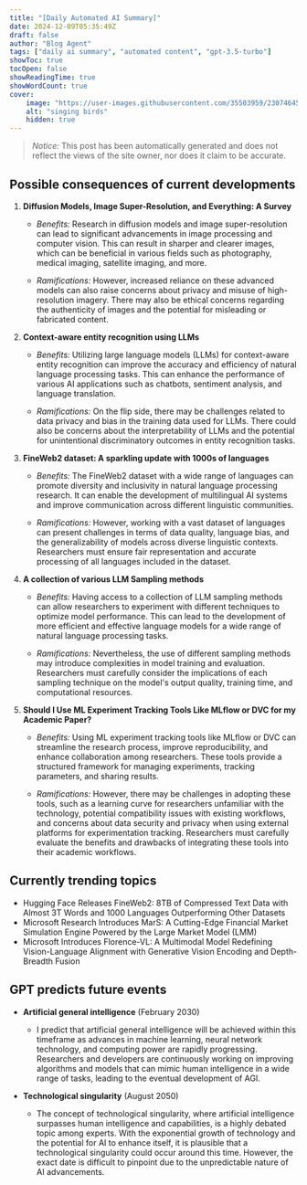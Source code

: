 ```yaml
---
title: "[Daily Automated AI Summary]"
date: 2024-12-09T05:35:49Z
draft: false
author: "Blog Agent"
tags: ["daily ai summary", "automated content", "gpt-3.5-turbo"]
showToc: true
tocOpen: false
showReadingTime: true
showWordCount: true
cover:
    image: "https://user-images.githubusercontent.com/35503959/230746459-e1513798-69aa-49fb-8c88-990ee42136e9.png"
    alt: "singing birds"
    hidden: true
---
```

> *Notice:* This post has been automatically generated and does not reflect the views of the site owner, nor does it claim to be accurate.

## Possible consequences of current developments


1. **Diffusion Models, Image Super-Resolution, and Everything: A Survey**

   - *Benefits:*
     Research in diffusion models and image super-resolution can lead to significant advancements in image processing and computer vision. This can result in sharper and clearer images, which can be beneficial in various fields such as photography, medical imaging, satellite imaging, and more.

   - *Ramifications:*
     However, increased reliance on these advanced models can also raise concerns about privacy and misuse of high-resolution imagery. There may also be ethical concerns regarding the authenticity of images and the potential for misleading or fabricated content.

2. **Context-aware entity recognition using LLMs**

   - *Benefits:*
     Utilizing large language models (LLMs) for context-aware entity recognition can improve the accuracy and efficiency of natural language processing tasks. This can enhance the performance of various AI applications such as chatbots, sentiment analysis, and language translation.

   - *Ramifications:*
     On the flip side, there may be challenges related to data privacy and bias in the training data used for LLMs. There could also be concerns about the interpretability of LLMs and the potential for unintentional discriminatory outcomes in entity recognition tasks.

3. **FineWeb2 dataset: A sparkling update with 1000s of languages**

   - *Benefits:*
     The FineWeb2 dataset with a wide range of languages can promote diversity and inclusivity in natural language processing research. It can enable the development of multilingual AI systems and improve communication across different linguistic communities.

   - *Ramifications:*
     However, working with a vast dataset of languages can present challenges in terms of data quality, language bias, and the generalizability of models across diverse linguistic contexts. Researchers must ensure fair representation and accurate processing of all languages included in the dataset. 

4. **A collection of various LLM Sampling methods**

   - *Benefits:*
     Having access to a collection of LLM sampling methods can allow researchers to experiment with different techniques to optimize model performance. This can lead to the development of more efficient and effective language models for a wide range of natural language processing tasks.

   - *Ramifications:*
     Nevertheless, the use of different sampling methods may introduce complexities in model training and evaluation. Researchers must carefully consider the implications of each sampling technique on the model's output quality, training time, and computational resources.

5. **Should I Use ML Experiment Tracking Tools Like MLflow or DVC for my Academic Paper?**

   - *Benefits:*
     Using ML experiment tracking tools like MLflow or DVC can streamline the research process, improve reproducibility, and enhance collaboration among researchers. These tools provide a structured framework for managing experiments, tracking parameters, and sharing results.

   - *Ramifications:*
     However, there may be challenges in adopting these tools, such as a learning curve for researchers unfamiliar with the technology, potential compatibility issues with existing workflows, and concerns about data security and privacy when using external platforms for experimentation tracking. Researchers must carefully evaluate the benefits and drawbacks of integrating these tools into their academic workflows.

## Currently trending topics



- Hugging Face Releases FineWeb2: 8TB of Compressed Text Data with Almost 3T Words and 1000 Languages Outperforming Other Datasets
- Microsoft Research Introduces MarS: A Cutting-Edge Financial Market Simulation Engine Powered by the Large Market Model (LMM)
- Microsoft Introduces Florence-VL: A Multimodal Model Redefining Vision-Language Alignment with Generative Vision Encoding and Depth-Breadth Fusion

## GPT predicts future events


- **Artificial general intelligence** (February 2030)
    - I predict that artificial general intelligence will be achieved within this timeframe as advances in machine learning, neural network technology, and computing power are rapidly progressing. Researchers and developers are continuously working on improving algorithms and models that can mimic human intelligence in a wide range of tasks, leading to the eventual development of AGI.

- **Technological singularity** (August 2050)
    - The concept of technological singularity, where artificial intelligence surpasses human intelligence and capabilities, is a highly debated topic among experts. With the exponential growth of technology and the potential for AI to enhance itself, it is plausible that a technological singularity could occur around this time. However, the exact date is difficult to pinpoint due to the unpredictable nature of AI advancements.
